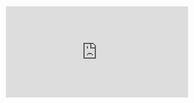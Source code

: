 <div style="position:relative;padding-bottom:48%; margin:10px">
    <iframe src="https://www.youtube.com/embed/WCJrJ5dbJao?start=0" frameborder="0" allow="accelerometer; autoplay; encrypted-media; gyroscope; picture-in-picture" allowfullscreen 
    	style="position:absolute;width:100%;height:100%;"></iframe>
</div>
